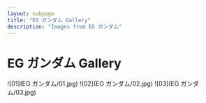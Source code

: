 ```yaml
---
layout: subpage
title: "EG ガンダム Gallery"
description: "Images from EG ガンダム"
---
```


# EG ガンダム Gallery

![01](EG ガンダム/01.jpg)
![02](EG ガンダム/02.jpg)
![03](EG ガンダム/03.jpg)

